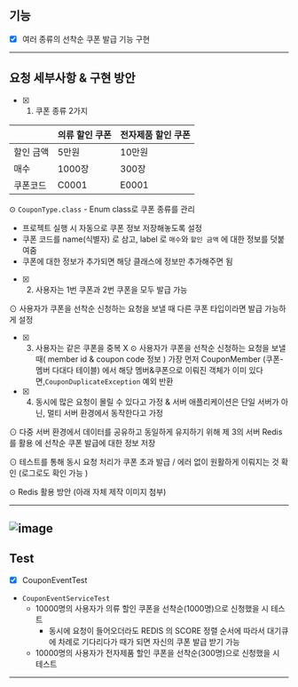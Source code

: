 ## 기능

- [X]  여러 종류의 선착순 쿠폰 발급 기능 구현

---

## 요청 세부사항 & 구현 방안

- [X]  1) 쿠폰 종류 2가지

|  |  의류 할인 쿠폰 | 전자제품 할인 쿠폰 |
| --- | --- | --- |
| 할인 금액 | 5만원 | 10만원 |
| 매수 | 1000장 | 300장 |
| 쿠폰코드 | C0001 | E0001 |

⊙ `CouponType.class` - Enum class로 쿠폰 종류를 관리 

- 프로젝트 실행 시 자동으로 쿠폰 정보 저장해놓도록 설정
- 쿠폰 코드를 name(식별자) 로 삼고, label 로 `매수`와 `할인 금액` 에 대한 정보를 덧붙여줌
- 쿠폰에 대한 정보가 추가되면  해당 클래스에 정보만 추가해주면 됨

- [X]  2) 사용자는 1번 쿠폰과 2번 쿠폰을 모두 발급 가능

⊙ 사용자가 쿠폰을 선착순 신청하는 요청을 보낼 때 다른 쿠폰 타입이라면 발급 가능하게 설정

- [X]  3) 사용자는 같은 쿠폰을 중복 X
⊙ 사용자가 쿠폰을 선착순 신청하는 요청을 보낼 때( member id & coupon code 정보 )  가장 먼저 CouponMember (쿠폰-멤버 다대다 테이블) 에서 해당 멤버&쿠폰으로 이뤄진 객체가 이미 있다면,`CouponDuplicateException` 예외 반환

- [X]  4)  동시에 많은 요청이 몰릴 수 있다고 가정 & 서버 애플리케이션은 단일 서버가 아닌, 멀티 서버 환경에서 동작한다고 가정 

⊙ 다중 서버 환경에서 데이터를 공유하고 동일하게 유지하기 위해 제 3의 서버 Redis를 활용 에 선착순 쿠폰 발급에 대한 정보 저장 

⊙ 테스트를 통해 동시 요청 처리가 쿠폰 초과 발급 / 에러 없이  원활하게 이뤄지는 것 확인 (로그로도 확인 가능 )

⊙ Redis 활용 방안 (아래 자체 제작 이미지 첨부)

---

![image](https://user-images.githubusercontent.com/76711238/206889554-adf747e8-7021-44a8-bac5-990b89677c08.png)
---

## Test

- [X]  CouponEventTest
- `CouponEventServiceTest`
    - 10000명의 사용자가 의류 할인 쿠폰을 선착순(1000명)으로 신청했을 시 테스트
        - 동시에 요청이 들어오더라도 REDIS 의 SCORE 정렬 순서에 따라서 대기큐에 차례로 기다리다가 때가 되면 자신의 쿠폰 발급 받기 가능
    - 10000명의 사용자가 전자제품 할인 쿠폰을 선착순(300명)으로 신청했을 시 테스트

---
